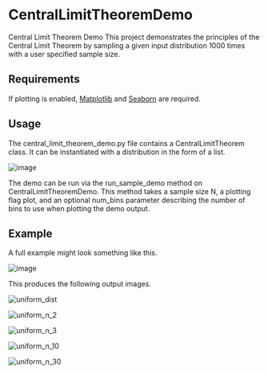 # CentralLimitTheoremDemo

Central Limit Theorem Demo
This project demonstrates the principles of the Central Limit Theorem by sampling a given input distribution 1000 times with a user specified sample size.

## Requirements
If plotting is enabled, [Matplotlib](https://matplotlib.org/) and [Seaborn](http://seaborn.pydata.org/) are required.

## Usage
The central_limit_theorem_demo.py file contains a CentralLimitTheorem class. It can be instantiated with a distribution in the form of a list.

![image](https://github.com/DharshanR31/CentralLimitTheoremDemo/assets/109989995/c3c954d3-d85d-4b7c-8ff8-961e9a519845)

The demo can be run via the run_sample_demo method on CentralLimitTheoremDemo. This method takes a sample size N, a plotting flag plot, and an optional num_bins parameter describing the number of bins to use when plotting the demo output.

## Example
A full example might look something like this.

![image](https://github.com/DharshanR31/CentralLimitTheoremDemo/assets/109989995/d1b08b6e-3127-4b85-a68f-dba9fd9e7066)

        
This produces the following output images.

![uniform_dist](https://github.com/DharshanR31/CentralLimitTheoremDemo/assets/109989995/847100dc-c29f-408f-b322-6a36cacf9d19)

![uniform_n_2](https://github.com/DharshanR31/CentralLimitTheoremDemo/assets/109989995/b0735d51-739e-44af-980a-8407909ab4cc)

![uniform_n_3](https://github.com/DharshanR31/CentralLimitTheoremDemo/assets/109989995/32c8b695-928d-484b-9f8a-840753f5558f)

![uniform_n_10](https://github.com/DharshanR31/CentralLimitTheoremDemo/assets/109989995/ba72c655-c44d-4e5c-8696-4cdf4f1d450e)

![uniform_n_30](https://github.com/DharshanR31/CentralLimitTheoremDemo/assets/109989995/11a1d78e-83ea-4990-8d7d-3bf4ea4158aa)

